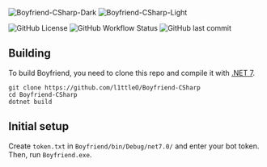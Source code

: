 ![Boyfriend-CSharp-Dark](https://user-images.githubusercontent.com/95250141/206895339-ef5510c8-8b30-4887-b89c-5dc14a24b18a.png#gh-dark-mode-only)
![Boyfriend-CSharp-Light](https://user-images.githubusercontent.com/95250141/206895340-3415d97d-91fd-4fb6-8c17-4e1bf340e1df.png#gh-light-mode-only)

![GitHub License](https://img.shields.io/github/license/l1ttleO/Boyfriend-CSharp)
![GitHub Workflow Status](https://img.shields.io/github/workflow/status/l1ttleO/Boyfriend-CSharp/ReSharper)
![GitHub last commit](https://img.shields.io/github/last-commit/l1ttleO/Boyfriend-CSharp)

## Building
To build Boyfriend, you need to clone this repo and compile it with [.NET 7](https://dotnet.microsoft.com/download/dotnet/7.0).
```
git clone https://github.com/l1ttleO/Boyfriend-CSharp
cd Boyfriend-CSharp
dotnet build
```

## Initial setup
Create `token.txt` in `Boyfriend/bin/Debug/net7.0/` and enter your bot token. Then, run `Boyfriend.exe`.
